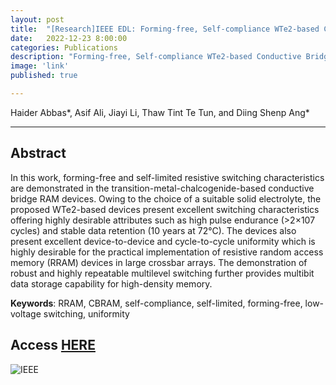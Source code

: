 ```yaml
---
layout: post
title:  "[Research]IEEE EDL: Forming-free, Self-compliance WTe2-based Conductive Bridge RAM with Highly Uniform Multilevel Switching for High-density Memory "
date:   2022-12-23 8:00:00
categories: Publications
description: "Forming-free, Self-compliance WTe2-based Conductive Bridge RAM with Highly Uniform Multilevel Switching for High-density Memory"
image: 'link'
published: true

---
```


Haider Abbas\*, Asif Ali, Jiayi Li, Thaw Tint Te Tun, and Diing Shenp Ang\*

---

## Abstract

In this work, forming-free and self-limited resistive switching characteristics are demonstrated in the transition-metal-chalcogenide-based conductive bridge RAM devices. Owing to the choice of a suitable solid electrolyte, the proposed WTe2-based devices present excellent switching characteristics offering highly desirable attributes such as high pulse endurance (>2×107 cycles) and stable data retention (10 years at 72°C). The devices also present excellent device-to-device and cycle-to-cycle uniformity which is highly desirable for the practical implementation of resistive random access memory (RRAM) devices in large crossbar arrays. The demonstration of robust and highly repeatable multilevel switching further provides multibit data storage capability for high-density memory. 

**Keywords**: RRAM, CBRAM, self-compliance, self-limited, forming-free, low-voltage switching, uniformity

## Access [HERE]()

![IEEE](https://upload.wikimedia.org/wikipedia/commons/thumb/2/21/IEEE_logo.svg/1920px-IEEE_logo.svg.png)
